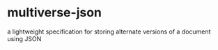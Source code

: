 # multiverse-json
a lightweight specification for storing alternate versions of a document using JSON
